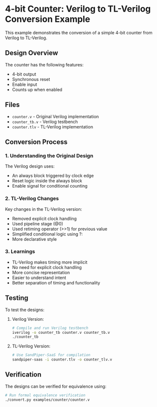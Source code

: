 # 4-bit Counter: Verilog to TL-Verilog Conversion Example

This example demonstrates the conversion of a simple 4-bit counter from Verilog to TL-Verilog.

## Design Overview

The counter has the following features:
- 4-bit output
- Synchronous reset
- Enable input
- Counts up when enabled

## Files

- `counter.v` - Original Verilog implementation
- `counter_tb.v` - Verilog testbench
- `counter.tlv` - TL-Verilog implementation

## Conversion Process

### 1. Understanding the Original Design
The Verilog design uses:
- An always block triggered by clock edge
- Reset logic inside the always block
- Enable signal for conditional counting

### 2. TL-Verilog Changes
Key changes in the TL-Verilog version:
- Removed explicit clock handling
- Used pipeline stage (@0)
- Used retiming operator (>>1) for previous value
- Simplified conditional logic using ?:
- More declarative style

### 3. Learnings
- TL-Verilog makes timing more implicit
- No need for explicit clock handling
- More concise representation
- Easier to understand intent
- Better separation of timing and functionality

## Testing

To test the designs:

1. Verilog Version:
   ```bash
   # Compile and run Verilog testbench
   iverilog -o counter_tb counter.v counter_tb.v
   ./counter_tb
   ```

2. TL-Verilog Version:
   ```bash
   # Use SandPiper-SaaS for compilation
   sandpiper-saas -i counter.tlv -o counter_tlv.v
   ```

## Verification

The designs can be verified for equivalence using:
```bash
# Run formal equivalence verification
./convert.py examples/counter/counter.v
``` 